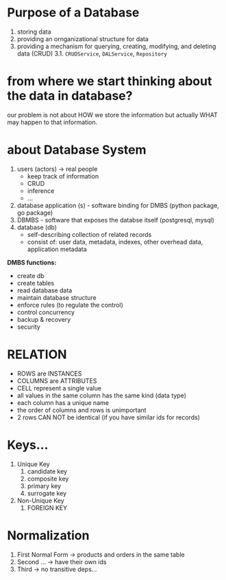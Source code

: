 # Purpose of a Database

1. storing data
2. providing an ornganizational structure for data
3. providing a mechanism for querying, creating, modifying, and deleting data (CRUD)
   3.1. `CRUDService`, `DALService`, `Repository`

# from where we start thinking about the data in database?

our problem is not about HOW we store the information but actually WHAT may happen to that information.

# about Database System

1. users (actors) -> real people
   - keep track of information
   - CRUD
   - inference
   - ...
2. database application (s) - software binding for DMBS (python package, go package)
3. DBMBS - software that exposes the databse itself (postgresql, mysql)
4. database (db)
   - self-describing collection of related records
   - consist of: user data, metadata, indexes, other overhead data, application metadata

**DMBS functions:**

- create db
- create tables
- read database data
- maintain database structure
- enforce rules (to regulate the control)
- control concurrency
- backup & recovery
- security

# RELATION

- ROWS are INSTANCES
- COLUMNS are ATTRIBUTES
- CELL represent a single value
- all values in the same column has the same kind (data type)
- each column has a unique name
- the order of columns and rows is unimportant
- 2 rows CAN NOT be identical (if you have similar ids for records)

# Keys...

1. Unique Key
   1. candidate key
   2. composite key
   3. primary key
   4. surrogate key
2. Non-Unique Key
   1. FOREIGN KEY

# Normalization

1. First Normal Form -> products and orders in the same table
2. Second ... -> have their own ids
3. Third -> no transitive deps...
